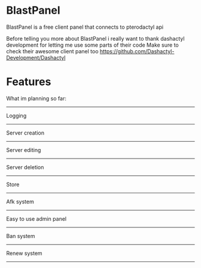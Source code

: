 # BlastPanel

BlastPanel is a free client panel that connects to pterodactyl api

Before telling you more about BlastPanel i really want to thank dashactyl development for letting me use some parts of their code
Make sure to check their awesome client panel too https://github.com/Dashactyl-Development/Dashactyl

# Features

What im planning so far:

____________________
Logging
____________________
Server creation
____________________
Server editing
____________________
Server deletion
____________________
Store
____________________
Afk system
____________________
Easy to use admin panel
____________________
Ban system
____________________
Renew system
____________________
